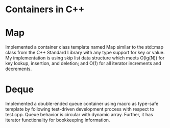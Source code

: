 # Containers in C++

# Map

Implemented a container class template named Map similar to the std::map class from the C++ Standard Library with any type support for key or value. My implementation is using skip list data structure which meets O(lg(N)) for key lookup, insertion, and deletion; and O(1) for all iterator increments and decrements.

# Deque

Implemented a double-ended queue container using macro as type-safe template by following test-driven development process with respect to test.cpp. Queue behavior is circular with dynamic array. Further, it has iterator functionality for bookkeeping information. 

